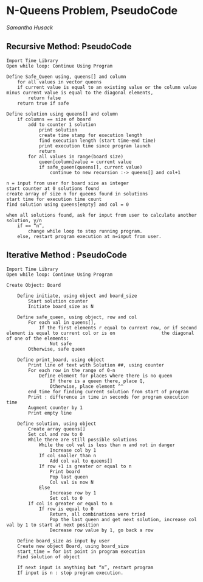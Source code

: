 
# N-Queens Problem, PseudoCode
*Samantha Husack*

## Recursive Method: PseudoCode

	Import Time Library
	Open while loop: Continue Using Program

	Define Safe_Queen using, queens[] and column
		for all values in vector queens
		if current value is equal to an existing value or the column value minus current value is equal to the diagonal elements,
			return false
		return true if safe

	Define solution using queens[] and column
		if columns == size of board
			add to counter 1 solution
				print solution
				create time stamp for execution length
				find execution length (start time-end time)
				print execution time since program launch
				return
			for all values in range(board size)
				queen[column]value = current value
				if safe_queen(queens[], current value)
					continue to new recursion :-> queens[] and col+1

	n = input from user for board size as integer
	start counter at 0 solutions found
	create array of size n for queens found in solutions
	start time for execution time count
	find solution using queens[empty] and col = 0

	when all solutions found, ask for input from user to calculate another solution, y/n
		if == “n”, 
			change while loop to stop running program.
		else, restart program execution at n=input from user.


## Iterative Method : PseudoCode

	Import Time Library
	Open while loop: Continue Using Program

	Create Object: Board

		Define initiate, using object and board_size
			Start solution counter
			Initiate board_size as N

		Define safe_queen, using object, row and col
			For each val in queens[],
				If the first elements r equal to current row, or if second element is equal to current col or is on 				the diagonal of one of the elements:
					Not safe
			Otherwise, safe queen

		Define print_board, using object
			Print line of text with Solution ##, using counter
			For each row in the range of 0-n
				Define element for places where there is no queen
					If there is a queen there, place Q, 
					Otherwise, place element ^^
			end_time for finding current solution from start of program
			Print : difference in time in seconds for program execution time
			Augment counter by 1
			Print empty line

		Define solution, using object
			Create array queens[]
			Set col and row to 0
			While there are still possible solutions
				While the col val is less than n and not in danger
					Increase col by 1
				If col smaller than n
					Add col val to queens[]
				If row +1 is greater or equal to n
					Print board
					Pop last queen
					Col val is now N
				Else
					Increase row by 1
					Set col to 0
			If col is greater or equal to n
				If row is equal to 0
					Return, all combinations were tried
					Pop the last queen and get next solution, increase col val by 1 to start at next position
					Decrease row value by 1, go back a row

		Define board_size as input by user
		Create new object Board, using board_size
		start_time = for 1st point in program execution
		Find solution of object

		If next input is anything but “n”, restart program
		If input is n : stop program execution.
